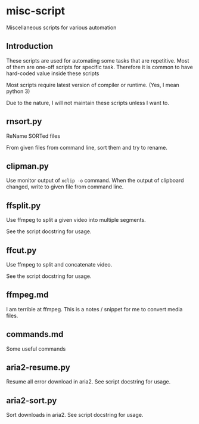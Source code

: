 # misc-script
Miscellaneous scripts for various automation

## Introduction
These scripts are used for automating some tasks that are repetitive.
Most of them are one-off scripts for specific task. Therefore it is common
to have hard-coded value inside these scripts

Most scripts require latest version of compiler or runtime. (Yes, I mean python 3)

Due to the nature, I will not maintain these scripts unless I want to.

## rnsort.py
ReName SORTed files

From given files from command line, sort them and try to rename.

## clipman.py
Use monitor output of `xclip -o` command. When the output of clipboard changed,
write to given file from command line.

## ffsplit.py
Use ffmpeg to split a given video into multiple segments.

See the script docstring for usage.

## ffcut.py
Use ffmpeg to split and concatenate video.

See the script docstring for usage.

## ffmpeg.md
I am terrible at ffmpeg. This is a notes / snippet for me to convert media files.

## commands.md
Some useful commands

## aria2-resume.py
Resume all error download in aria2. See script docstring for usage.

## aria2-sort.py
Sort downloads in aria2. See script docstring for usage.
